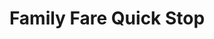 ---
title: "Family Fare Quick Stop"
url: /grand-rapids/family-fare-quick-stop/
shop: Lebensmittel
---